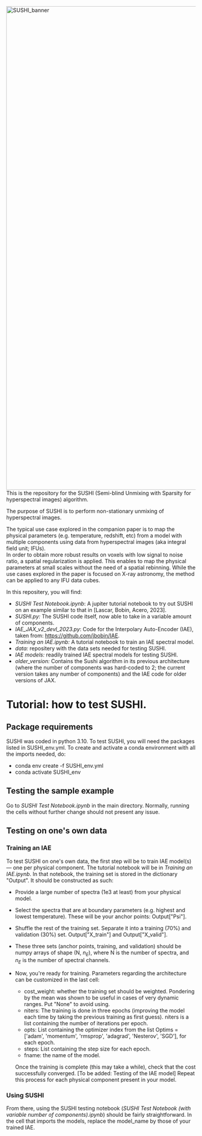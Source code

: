 <img width="1286" alt="SUSHI_banner" src="https://github.com/JMLascar/SUSHI/assets/54967118/ef3bff3a-8656-4c34-b4cc-bd4fe56d931c">
This is the repository for the SUSHI (Semi-blind Unmixing with Sparsity for hyperspectral images) algorithm.

The purpose of SUSHI is to perform non-stationary unmixing of hyperspectral images.  

The typical use case explored in the companion paper is to map the physical parameters (e.g. temperature, redshift, etc) from a model with multiple components using data from hyperspectral images (aka integral field unit; IFUs).  
In order to obtain more robust results on voxels with low signal to noise ratio, a spatial regularization is applied. This enables to map the physical parameters at small scales without the need of a spatial rebinning. While the use cases explored in the paper is focused on X-ray astronomy, the method can be applied to any IFU data cubes. 

In this repositery, you will find:
* *SUSHI Test Notebook.ipynb*: A jupiter tutorial notebook to try out SUSHI on an example similar to that in [Lascar, Bobin, Acero, 2023].
* *SUSHI.py:* The SUSHI code itself, now able to take in a variable amount of components.
* *IAE_JAX_v2_devl_2023.py*: Code for the Interpolary Auto-Encoder (IAE), taken from: https://github.com/jbobin/IAE. 
* *Training an IAE.ipynb:* A tutorial notebook to train an IAE spectral model.
* *data:* repositery with the data sets needed for testing SUSHI.
* *IAE models:* readily trained IAE spectral models for testing SUSHI.
* *older_version:* Contains the Sushi algorithm in its previous architecture (where the number of components was hard-coded to 2; the current version takes any number of components) and the IAE code for older versions of JAX. 


# Tutorial: how to test SUSHI.
## Package requirements
SUSHI was coded in python 3.10. To test SUSHI, you will need the packages listed in SUSHI_env.yml. 
To create and activate a conda environment with all the imports needed, do:
- conda env create -f SUSHI_env.yml
- conda activate SUSHI_env

## Testing the sample example
Go to *SUSHI Test Notebook.ipynb* in the main directory. Normally, running the cells without further change should not present any issue.

## Testing on one's own data
### Training an IAE
To test SUSHI on one's own data, the first step will be to train IAE model(s) — one per physical component. The tutorial notebook will be in *Training an IAE.ipynb*. 
In that notebook, the training set is stored in the dictionary "Output". It should be constructed as such: 
* Provide a large number of spectra (1e3 at least) from your physical model. 
* Select the spectra that are at boundary parameters (e.g. highest and lowest temperature). These will be your anchor points: Output["Psi"].
* Shuffle the rest of the training set. Separate it into a training (70%) and validation (30%) set. Output["X_train"] and Output["X_valid"].
* These three sets (anchor points, training, and validation) should be numpy arrays of shape (N, $n_E$), where N is the number of spectra, and $n_E$ is the number of spectral channels.
* Now, you're ready for training. Parameters regarding the architecture can be customized in the last cell:
  - cost_weight: whether the training set should be weighted. Pondering by the mean was shown to be useful in cases of very dynamic ranges. Put "None" to avoid using.
  - niters: The training is done in three epochs (improving the model each time by taking the previous training as first guess). niters is a list containing the number of iterations per epoch.
  - opts: List containing the optimizer index from the list Optims = ['adam', 'momentum', 'rmsprop', 'adagrad', 'Nesterov', 'SGD'], for each epoch.
  - steps: List containing the step size for each epoch.
  - fname: the name of the model.
 
  Once the training is complete (this may take a while), check that the cost successfully converged.
[To be added: Testing of the IAE model]
Repeat this process for each physical component present in your model.

### Using SUSHI
From there, using the SUSHI testing notebook (*SUSHI Test Notebook (with variable number of components).ipynb*) should be fairly straightforward. In the cell that imports the models, replace the model_name by those of your trained IAE.
  

